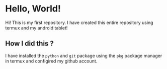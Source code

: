# Hello, World!

Hi! This is my first repository. I have created this entire repository using termux and my android tablet!

## How I did this ?

I have installed the `python` and `git` package using the `pkg` package manager in termux and configired my github account.
